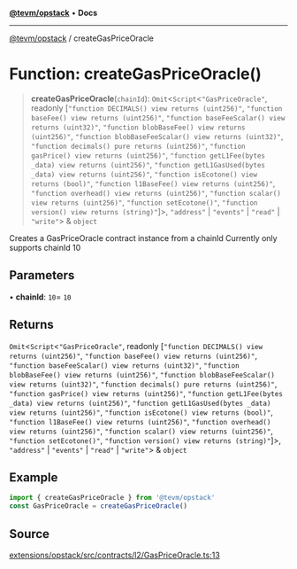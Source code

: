 [**@tevm/opstack**](../README.md) • **Docs**

***

[@tevm/opstack](../globals.md) / createGasPriceOracle

# Function: createGasPriceOracle()

> **createGasPriceOracle**(`chainId`): `Omit`\<`Script`\<`"GasPriceOracle"`, readonly [`"function DECIMALS() view returns (uint256)"`, `"function baseFee() view returns (uint256)"`, `"function baseFeeScalar() view returns (uint32)"`, `"function blobBaseFee() view returns (uint256)"`, `"function blobBaseFeeScalar() view returns (uint32)"`, `"function decimals() pure returns (uint256)"`, `"function gasPrice() view returns (uint256)"`, `"function getL1Fee(bytes _data) view returns (uint256)"`, `"function getL1GasUsed(bytes _data) view returns (uint256)"`, `"function isEcotone() view returns (bool)"`, `"function l1BaseFee() view returns (uint256)"`, `"function overhead() view returns (uint256)"`, `"function scalar() view returns (uint256)"`, `"function setEcotone()"`, `"function version() view returns (string)"`]\>, `"address"` \| `"events"` \| `"read"` \| `"write"`\> & `object`

Creates a GasPriceOracle contract instance from a chainId
Currently only supports chainId 10

## Parameters

• **chainId**: `10`= `10`

## Returns

`Omit`\<`Script`\<`"GasPriceOracle"`, readonly [`"function DECIMALS() view returns (uint256)"`, `"function baseFee() view returns (uint256)"`, `"function baseFeeScalar() view returns (uint32)"`, `"function blobBaseFee() view returns (uint256)"`, `"function blobBaseFeeScalar() view returns (uint32)"`, `"function decimals() pure returns (uint256)"`, `"function gasPrice() view returns (uint256)"`, `"function getL1Fee(bytes _data) view returns (uint256)"`, `"function getL1GasUsed(bytes _data) view returns (uint256)"`, `"function isEcotone() view returns (bool)"`, `"function l1BaseFee() view returns (uint256)"`, `"function overhead() view returns (uint256)"`, `"function scalar() view returns (uint256)"`, `"function setEcotone()"`, `"function version() view returns (string)"`]\>, `"address"` \| `"events"` \| `"read"` \| `"write"`\> & `object`

## Example

```ts
import { createGasPriceOracle } from '@tevm/opstack'
const GasPriceOracle = createGasPriceOracle()
```

## Source

[extensions/opstack/src/contracts/l2/GasPriceOracle.ts:13](https://github.com/evmts/tevm-monorepo/blob/main/extensions/opstack/src/contracts/l2/GasPriceOracle.ts#L13)
